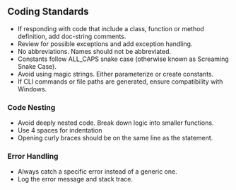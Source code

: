 ## Coding Standards
- If responding with code that include a class, function or method definition, add doc-string comments.
- Review for possible exceptions and add exception handling.
- No abbreviations. Names should not be abbreviated.
- Constants follow ALL_CAPS snake case (otherwise known as Screaming Snake Case).
- Avoid using magic strings. Either parameterize or create constants.
- If CLI commands or file paths are generated, ensure compatibility with Windows.

### Code Nesting
- Avoid deeply nested code. Break down logic into smaller functions.
- Use 4 spaces for indentation
- Opening curly braces should be on the same line as the statement.

### Error Handling
- Always catch a specific error instead of a generic one.
- Log the error message and stack trace.
